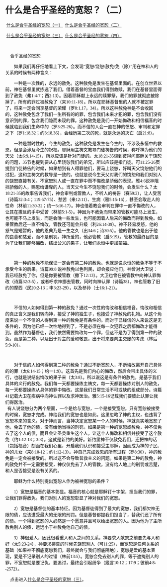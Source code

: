 # 什么是合乎圣经的宽恕？（二）



<p><span style="font-size:10.5000pt"><span style="font-family:宋体"><font face="宋体">&nbsp;<a href="/node/26313">什么是合乎圣经的宽恕（一）</a>&nbsp;&nbsp;</font></span></span><span style="font-size:10.5000pt"><span style="font-family:宋体"><font face="宋体"><a href="/node/26314">什么是合乎圣经的宽恕（二）</a></font></span></span></p>

<p><span style="font-size:10.5000pt"><span style="font-family:宋体"><font face="宋体">&nbsp;<a href="/node/26315">什么是合乎圣经的宽恕（三）</a>&nbsp; <a href="/node/26318">什么是合乎圣经的宽恕（四）</a></font></span></span></p>

<p class="MsoNormal">&nbsp;</p>

<p class="MsoNormal">&nbsp; &nbsp; 合乎圣经的宽恕</p>

<p class="MsoNormal" style="text-indent:21.0000pt;mso-char-indent-count:2.0000;"><span style="mso-spacerun:'yes';font-family:宋体;mso-ascii-font-family:Georgia;mso-hansi-font-family:Georgia;mso-bidi-font-family:Georgia;color:rgb(0,0,0);letter-spacing:0.0000pt;text-transform:none;font-style:normal;font-size:10.5000pt;mso-font-kerning:1.0000pt;"><font face="宋体">如果我们再仔细地看上下文，会发现</font>“</span><span style="mso-spacerun:'yes';font-family:宋体;mso-ascii-font-family:Georgia;mso-hansi-font-family:Georgia;mso-bidi-font-family:Georgia;color:rgb(0,0,0);letter-spacing:0.0000pt;text-transform:none;font-style:normal;font-size:10.5000pt;mso-font-kerning:1.0000pt;"><font face="宋体">宽恕</font></span><span style="mso-spacerun:'yes';font-family:宋体;mso-ascii-font-family:Georgia;mso-hansi-font-family:Georgia;mso-bidi-font-family:Georgia;color:rgb(0,0,0);letter-spacing:0.0000pt;text-transform:none;font-style:normal;font-size:10.5000pt;mso-font-kerning:1.0000pt;">/<font face="宋体">饶恕</font><font face="Georgia">/</font><font face="宋体">赦免</font><font face="Georgia">/</font><font face="宋体">免（除）</font></span><span style="mso-spacerun:'yes';font-family:宋体;mso-ascii-font-family:Georgia;mso-hansi-font-family:Georgia;mso-bidi-font-family:Georgia;color:rgb(0,0,0);letter-spacing:0.0000pt;text-transform:none;font-style:normal;font-size:10.5000pt;mso-font-kerning:1.0000pt;">”用在神和人的关系的时候有两种含义：</span><span style="mso-spacerun:'yes';font-family:宋体;mso-ascii-font-family:Georgia;mso-hansi-font-family:Georgia;mso-bidi-font-family:Georgia;color:rgb(0,0,0);letter-spacing:0.0000pt;text-transform:none;font-style:normal;font-size:10.5000pt;mso-font-kerning:1.0000pt;"><o:p></o:p></span></p>

<p class="MsoNormal" style="text-indent:21.0000pt;mso-char-indent-count:2.0000;"><span style="mso-spacerun:'yes';font-family:宋体;mso-ascii-font-family:Georgia;mso-hansi-font-family:Georgia;mso-bidi-font-family:Georgia;color:rgb(0,0,0);letter-spacing:0.0000pt;text-transform:none;font-style:normal;font-size:10.5000pt;mso-font-kerning:1.0000pt;"><font face="宋体">一种是一次性的，永远的赦免。这种赦免是发生在基督里面的。在创立世界以前，神在基督里就拣选了我们。借着基督的宝血我们得到救赎，我们在基督里面得到了赦免（弗</font>1:4-7<font face="宋体">；西</font><font face="Georgia">2:13</font><font face="宋体">）。因着耶稣献上永远的赎罪祭，我们的罪就彻底被除掉了，所有的罪过被赦免了（来</font><font face="Georgia">10:11-18</font><font face="宋体">）。所以在耶稣基督里的人就不被定罪了，将来一定会同享基督的荣耀（罗</font><font face="Georgia">8:1,17</font><font face="宋体">，</font><font face="Georgia">34</font><font face="宋体">）。所以这种赦免神是不会收回的，这种赦免包含了我们一生所有的的罪，包含我们未来才犯的罪，包含我们没有意识到的罪，包含我们隐而未现的罪。这种赦免是我们一开始悔改和相信福音的时候就临到我们生命中的（罗</font><font face="Georgia">3:25-26</font><font face="宋体">）。而不信的人会一直在神的愤怒、审判和定罪之下（罗</font><font face="Georgia">1:18,32</font><font face="宋体">；约</font><font face="Georgia">3:18,36</font><font face="宋体">），会经历第二次的死，就是永远的灭亡（启</font><font face="Georgia">21:8</font><font face="宋体">）。</font></span><span style="mso-spacerun:'yes';font-family:宋体;mso-ascii-font-family:Georgia;mso-hansi-font-family:Georgia;mso-bidi-font-family:Georgia;color:rgb(0,0,0);letter-spacing:0.0000pt;text-transform:none;font-style:normal;font-size:10.5000pt;mso-font-kerning:1.0000pt;"><o:p></o:p></span></p>

<p class="MsoNormal" style="text-indent:21.0000pt;mso-char-indent-count:2.0000;"><span style="mso-spacerun:'yes';font-family:宋体;mso-ascii-font-family:Georgia;mso-hansi-font-family:Georgia;mso-bidi-font-family:Georgia;color:rgb(0,0,0);letter-spacing:0.0000pt;text-transform:none;font-style:normal;font-size:10.5000pt;mso-font-kerning:1.0000pt;"><font face="宋体">一种是暂时性的，今生的赦免。这种赦免是发生在今生的，不涉及永恒中的救恩，但是会涉及今生的祝福。耶稣用主祷文教导门徒祷告的时候，称呼神为他们的天父（太</font>6:9,14-15<font face="宋体">），所以应该是针对门徒的。太</font><font face="Georgia">18:21-35</font><font face="宋体">谈到彼得问耶稣关于饶恕的问题，</font><font face="Georgia">35</font><font face="宋体">节也提到要从心里饶恕我们的弟兄，所以应该是指门徒。可</font><font face="Georgia">11:25-26</font><font face="宋体">页提到门徒祷告的时候，如果想到有人得罪他们，要马上饶恕，好叫天父饶恕他们的过犯，这和主祷文的教导是一致的。也就是说今生天父对我们的饶恕和我们对别人的饶恕直接有关。不宽恕别人或一直在罪中而不悔改是骄傲的表现。雅4:6说神阻挡骄傲的人，赐恩给谦卑的人。当天父今生不饶恕我们的时候，会发生什么？太</font><font face="Georgia">18:21-35</font><font face="宋体">的故事告诉我们，神会审判或管教人，不听人的祷告（赛</font><font face="Georgia">59:2</font><font face="宋体">），让人受苦（诗篇32:3-4；119:67-75）、愁苦（来</font><font face="Georgia">12:11</font><font face="宋体">）、生病（雅</font><font face="Georgia">5:15-16</font><font face="宋体">），甚至会取走人的性命（林前</font><font face="Georgia">11:30-32</font><font face="宋体">；约一</font><font face="Georgia">5:16-17</font><font face="宋体">）。神也借着教会审判在罪中一直不悔改的人，让其在撒旦的手中受苦（林前</font><font face="Georgia">5:1-5</font><font face="宋体">）。神因为不赦免而带来的管教可能马上发生，也可能不马上发生，而是会晚一些发生，也可能因着人后来的悔改而得到赦免。</font></span><span style="font-size:10.5000pt"><span style="font-family:宋体"><span style="color:#000000"><span style="letter-spacing:0.0000pt"><span style="text-transform:none"><span style="font-style:normal"><font face="宋体">如果管教后还一直不悔改，管教还可能会升级（利26:14-39）。</font></span></span></span></span></span></span><span style="mso-spacerun:'yes';font-family:宋体;mso-ascii-font-family:Georgia;mso-hansi-font-family:Georgia;mso-bidi-font-family:Georgia;color:rgb(0,0,0);letter-spacing:0.0000pt;text-transform:none;font-style:normal;font-size:10.5000pt;mso-font-kerning:1.0000pt;"><font face="宋体">神不轻易发怒，他的怒气是短暂的，他的恩典乃是一生之久（出34:6；诗30:5）。他的管教也是出于他的良善和慈爱，而不是刑罚。神所爱的，他必管教（启3:19）。管教的最终目的是为了让我们能够悔改，结出公义的果子，让我们永恒中更加蒙福。</font></span></p>

<p class="MsoNormal"><span style="mso-spacerun:'yes';font-family:宋体;mso-ascii-font-family:Georgia;mso-hansi-font-family:Georgia;mso-bidi-font-family:Georgia;color:rgb(0,0,0);letter-spacing:0.0000pt;text-transform:none;font-style:normal;font-size:10.5000pt;mso-font-kerning:1.0000pt;"><o:p>&nbsp;</o:p></span></p>

<p class="MsoNormal" style="text-indent:21.0000pt;mso-char-indent-count:2.0000;"><span style="mso-spacerun:'yes';font-family:宋体;mso-ascii-font-family:Georgia;mso-hansi-font-family:Georgia;mso-bidi-font-family:Georgia;color:rgb(0,0,0);letter-spacing:0.0000pt;text-transform:none;font-style:normal;font-size:10.5000pt;mso-font-kerning:1.0000pt;"><font face="宋体">第一种的赦免不能保证一定会有第二种的赦免。也就是说</font></span><span style="mso-spacerun:'yes';font-family:宋体;mso-ascii-font-family:Georgia;mso-hansi-font-family:Georgia;mso-bidi-font-family:Georgia;color:rgb(0,0,0);letter-spacing:0.0000pt;text-transform:none;font-style:normal;font-size:10.5000pt;mso-font-kerning:1.0000pt;"><font face="宋体">永恒的赦免不等于不承受今生的后果。诗篇</font>99:8 <font face="宋体">说神赦免以色列民，却会报应他们。神曾对大卫说：我已经赦免了你，但是你要被管教（</font></span><span style="font-size:10.5000pt"><span style="font-family:宋体"><span style="color:#000000"><span style="letter-spacing:0.0000pt"><span style="text-transform:none"><span style="font-style:normal"><font face="宋体">撒下</font></span></span></span></span></span></span><span style="font-size:10.5000pt"><span style="font-family:宋体"><span style="color:#000000"><span style="letter-spacing:0.0000pt"><span style="text-transform:none"><span style="font-style:normal">12:13</span></span></span></span></span></span><span style="mso-spacerun:'yes';font-family:宋体;mso-ascii-font-family:Georgia;mso-hansi-font-family:Georgia;mso-bidi-font-family:Georgia;color:rgb(0,0,0);letter-spacing:0.0000pt;text-transform:none;font-style:normal;font-size:10.5000pt;mso-font-kerning:1.0000pt;"><font face="宋体">）</font><font face="宋体">。大卫也曾在被管教中向神认罪悔改（诗篇32:3-5），或者呼求神挪去管教，同时向神认罪（诗篇38）。神也管教了旧约的摩西（民</font><font face="Georgia">20:2-13</font><font face="宋体">；申</font><font face="Georgia">3:23-29</font><font face="宋体">），以及参孙（士16:1-21）。</font><o:p></o:p></span></p>

<p class="MsoNormal"><span style="mso-spacerun:'yes';font-family:宋体;mso-ascii-font-family:Georgia;mso-hansi-font-family:Georgia;mso-bidi-font-family:Georgia;color:rgb(0,0,0);letter-spacing:0.0000pt;text-transform:none;font-style:normal;font-size:10.5000pt;mso-font-kerning:1.0000pt;"><o:p>&nbsp;</o:p></span></p>

<p class="MsoNormal" style="text-indent:21.0000pt;mso-char-indent-count:2.0000;"><span style="mso-spacerun:'yes';font-family:宋体;mso-ascii-font-family:Georgia;mso-hansi-font-family:Georgia;mso-bidi-font-family:Georgia;color:rgb(0,0,0);letter-spacing:0.0000pt;text-transform:none;font-style:normal;font-size:10.5000pt;mso-font-kerning:1.0000pt;"><font face="宋体">不信的人如何得到第一种的赦免？通过一次性的悔改和相信福音。悔改和相信的真正含义是我们转向神，接受了神的独生子，也接受了神赦免的礼物。从这个角度来说一个不信的人得到第一种的赦免是有条件的。而对于已经信的人来说这是无条件的，因为他已经一次性地得到了，不是必须在每一次犯罪之后都悔改才能得到。虽然作为基督徒，我们依然需要悔改每一个罪，但这不是为了得到第一种的赦免，而是第二种，以及出于对主的爱和敬畏，出于将来要向主交账的考虑（林后5:9-10）。</font></span></p>

<p class="MsoNormal"><span style="mso-spacerun:'yes';font-family:宋体;mso-ascii-font-family:Georgia;mso-hansi-font-family:Georgia;mso-bidi-font-family:Georgia;color:rgb(0,0,0);letter-spacing:0.0000pt;text-transform:none;font-style:normal;font-size:10.5000pt;mso-font-kerning:1.0000pt;"><o:p>&nbsp;</o:p></span></p>

<p class="MsoNormal" style="text-indent:21.0000pt;mso-char-indent-count:2.0000;"><span style="mso-spacerun:'yes';font-family:宋体;mso-ascii-font-family:Georgia;mso-hansi-font-family:Georgia;mso-bidi-font-family:Georgia;color:rgb(0,0,0);letter-spacing:0.0000pt;text-transform:none;font-style:normal;font-size:10.5000pt;mso-font-kerning:1.0000pt;"><font face="宋体">对于信的人如何得到第二种的赦免？通过不断宽恕人，不断悔改离开自己具体的的罪（太</font>6:14-15<font face="宋体">；约一</font><font face="Georgia">1:9</font><font face="宋体">）。这首先是我们内心的悔改，然后会带出具体的义行，也就是说结出悔改的果子来（太</font><font face="Georgia">3:8</font><font face="宋体">）。所以说这是有条件的赦免，是基于我们具体的义行的赦免。我们每一天都要操练主祷文，每一天都要操练对别人的赦免，每一天都要操练从具体的罪中悔改。这是我们日常生活不可或缺的组成部分。诗篇41记载大卫在疾病中向神认罪以及求神医治。雅5:15-16记载我们要彼此认罪让我们得医治。</font></span><br />
<span style="font-size:10.5000pt"><span style="font-family:宋体"><span style="color:#000000"><span style="letter-spacing:0.0000pt"><span style="text-transform:none"><span style="font-style:normal"><font face="宋体">&nbsp;&nbsp;有人说饶恕分为两个层面，一个是给与宽恕，一个是接受宽恕。只有宽恕被接受的时候，宽恕才完成。神给我们的宽恕也是如此。这里忽略了神的主权，也违背了宽恕本来的含义。对于神而言，当神决定宽恕某一个人的时候，神就真实地宽恕了他，免去了他的债，没有给他当得的刑罚。如果是第一种的宽恕或赦免，神不仅免去了这个人的债，而且会让圣灵重生这个人，让这个人悔改和相信并接受了这个赦免（约1:12-13；3:3）。这就是新约的美好。新约里神不仅赦免我们，还把神的话（包括福音）刻画在我们心里，开启我们认识和接受主耶稣，因而成为神的子民、神的儿女（来8:10-12；约1:12-13）。神自己完成救恩的所有过程（罗8:30），神的赦免是一定会被接受的。所以这不会导致普救主义的问题。如果是第二种的赦免，神的赦免并不一定需要接受，神仅仅免去了人的管教，没有给人地上的刑罚或苦楚，和人是否接受是没有关系的。</font></span></span></span></span></span></span><span style="mso-spacerun:'yes';font-family:宋体;mso-ascii-font-family:Georgia;mso-hansi-font-family:Georgia;mso-bidi-font-family:Georgia;color:rgb(0,0,0);letter-spacing:0.0000pt;text-transform:none;font-style:normal;font-size:10.5000pt;mso-font-kerning:1.0000pt;"><o:p></o:p></span></p>

<p class="MsoNormal" style="text-indent:21.0000pt;mso-char-indent-count:2.0000;"><span style="mso-spacerun:'yes';font-family:宋体;mso-ascii-font-family:Georgia;mso-hansi-font-family:Georgia;mso-bidi-font-family:Georgia;color:rgb(0,0,0);letter-spacing:0.0000pt;text-transform:none;font-style:normal;font-size:10.5000pt;mso-font-kerning:1.0000pt;"><font face="宋体">耶稣为什么特别提出宽恕人作为被神宽恕的条件？</font></span></p>

<p class="MsoNormal" style="text-indent:21.0000pt;mso-char-indent-count:2.0000;"><span style="mso-spacerun:'yes';font-family:宋体;mso-ascii-font-family:Georgia;mso-hansi-font-family:Georgia;mso-bidi-font-family:Georgia;color:rgb(0,0,0);letter-spacing:0.0000pt;text-transform:none;font-style:normal;font-size:10.5000pt;mso-font-kerning:1.0000pt;"><font face="宋体">1）宽恕是福音的基本彰显。福音的核心就是耶稣钉十字架，担当我们的罪，让我们罪得赦免。我们对别人的宽恕彰显了神对我们的宽恕。</font></span></p>

<p class="MsoNormal" style="text-indent:21.0000pt;mso-char-indent-count:2.0000;"><span style="mso-spacerun:'yes';font-family:宋体;mso-ascii-font-family:Georgia;mso-hansi-font-family:Georgia;mso-bidi-font-family:Georgia;color:rgb(0,0,0);letter-spacing:0.0000pt;text-transform:none;font-style:normal;font-size:10.5000pt;mso-font-kerning:1.0000pt;"><font face="宋体">2）宽恕是基督徒的基本特征。因为基督徒得到了最大的宽恕，我们都欠神无限的债，应该遭受最大的无限的刑罚。但是基督都提我们担当了，替我们还了所有的债。一个得到宽恕的人必然是一个愿意并且可以给出宽恕的人。因为他为了主所赦免别人的债，远远小于神赦免他自己的债。</font></span></p>

<p class="MsoNormal" style="text-indent:21.0000pt;mso-char-indent-count:2.0000;"><span style="mso-spacerun:'yes';font-family:宋体;mso-ascii-font-family:Georgia;mso-hansi-font-family:Georgia;mso-bidi-font-family:Georgia;color:rgb(0,0,0);letter-spacing:0.0000pt;text-transform:none;font-style:normal;font-size:10.5000pt;mso-font-kerning:1.0000pt;"><font face="宋体">3）神很爱人，因此很看重人和人之间的关系，神要求人献祭之前要先与人和好（太</font>5:23-24<font face="宋体">），神要求祷告的时候先饶恕别人（可</font><font face="Georgia">11:25</font><font face="宋体">），而宽恕是任何关系的基础（如果神不彻底宽恕我们，最终就会与我们彻底隔绝），宽恕是爱的基本表现，爱是不记录别人的过错（林前</font><font face="Georgia">13:5</font><font face="宋体">）。宽恕会免去别人的罪，等于遮掩别人的罪，不宽恕就是要记仇，要追讨，最终会引起纷争（箴言</font><font face="Georgia">10:12</font><font face="宋体">；</font><font face="Georgia">17:9</font><font face="宋体">；彼前</font><font face="Georgia">4:8--2572</font><font face="宋体">）。</font></span></p>

<p>&nbsp; &nbsp; 点击进入<span style="mso-spacerun:'yes';font-family:宋体;mso-ascii-font-family:Calibri;mso-hansi-font-family:Calibri;mso-bidi-font-family:'Times New Roman';font-size:10.5000pt;mso-font-kerning:1.0000pt;"><font face="宋体"><a href="/node/26315">什么是合乎圣经的宽恕（三）</a>。</font></span></p>